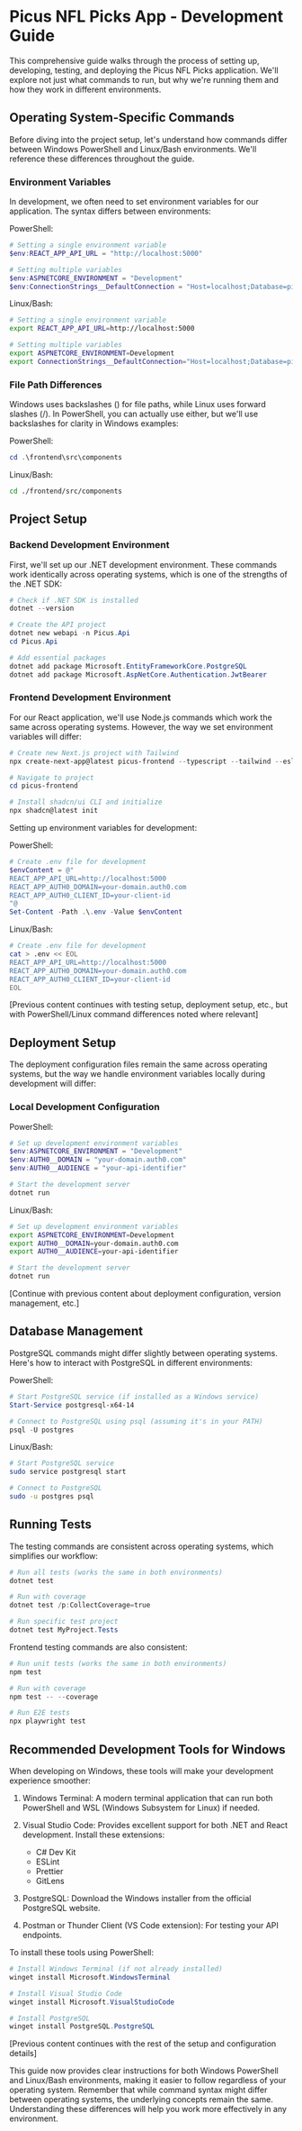# Picus NFL Picks App - Development Guide

This comprehensive guide walks through the process of setting up, developing, testing, and deploying the Picus NFL Picks application. We'll explore not just what commands to run, but why we're running them and how they work in different environments.

## Operating System-Specific Commands

Before diving into the project setup, let's understand how commands differ between Windows PowerShell and Linux/Bash environments. We'll reference these differences throughout the guide.

### Environment Variables

In development, we often need to set environment variables for our application. The syntax differs between environments:

PowerShell:
```powershell
# Setting a single environment variable
$env:REACT_APP_API_URL = "http://localhost:5000"

# Setting multiple variables
$env:ASPNETCORE_ENVIRONMENT = "Development"
$env:ConnectionStrings__DefaultConnection = "Host=localhost;Database=picus;Username=postgres;Password=your_password"
```

Linux/Bash:
```bash
# Setting a single environment variable
export REACT_APP_API_URL=http://localhost:5000

# Setting multiple variables
export ASPNETCORE_ENVIRONMENT=Development
export ConnectionStrings__DefaultConnection="Host=localhost;Database=picus;Username=postgres;Password=your_password"
```

### File Path Differences

Windows uses backslashes (\) for file paths, while Linux uses forward slashes (/). In PowerShell, you can actually use either, but we'll use backslashes for clarity in Windows examples:

PowerShell:
```powershell
cd .\frontend\src\components
```

Linux/Bash:
```bash
cd ./frontend/src/components
```

## Project Setup

### Backend Development Environment

First, we'll set up our .NET development environment. These commands work identically across operating systems, which is one of the strengths of the .NET SDK:

```powershell
# Check if .NET SDK is installed
dotnet --version

# Create the API project
dotnet new webapi -n Picus.Api
cd Picus.Api

# Add essential packages
dotnet add package Microsoft.EntityFrameworkCore.PostgreSQL
dotnet add package Microsoft.AspNetCore.Authentication.JwtBearer
```

### Frontend Development Environment

For our React application, we'll use Node.js commands which work the same across operating systems. However, the way we set environment variables will differ:

```powershell
# Create new Next.js project with Tailwind
npx create-next-app@latest picus-frontend --typescript --tailwind --eslint

# Navigate to project
cd picus-frontend

# Install shadcn/ui CLI and initialize
npx shadcn@latest init
```

Setting up environment variables for development:

PowerShell:
```powershell
# Create .env file for development
$envContent = @"
REACT_APP_API_URL=http://localhost:5000
REACT_APP_AUTH0_DOMAIN=your-domain.auth0.com
REACT_APP_AUTH0_CLIENT_ID=your-client-id
"@
Set-Content -Path .\.env -Value $envContent
```

Linux/Bash:
```bash
# Create .env file for development
cat > .env << EOL
REACT_APP_API_URL=http://localhost:5000
REACT_APP_AUTH0_DOMAIN=your-domain.auth0.com
REACT_APP_AUTH0_CLIENT_ID=your-client-id
EOL
```

[Previous content continues with testing setup, deployment setup, etc., but with PowerShell/Linux command differences noted where relevant]

## Deployment Setup

The deployment configuration files remain the same across operating systems, but the way we handle environment variables locally during development will differ:

### Local Development Configuration

PowerShell:
```powershell
# Set up development environment variables
$env:ASPNETCORE_ENVIRONMENT = "Development"
$env:AUTH0__DOMAIN = "your-domain.auth0.com"
$env:AUTH0__AUDIENCE = "your-api-identifier"

# Start the development server
dotnet run
```

Linux/Bash:
```bash
# Set up development environment variables
export ASPNETCORE_ENVIRONMENT=Development
export AUTH0__DOMAIN=your-domain.auth0.com
export AUTH0__AUDIENCE=your-api-identifier

# Start the development server
dotnet run
```

[Continue with previous content about deployment configuration, version management, etc.]

## Database Management

PostgreSQL commands might differ slightly between operating systems. Here's how to interact with PostgreSQL in different environments:

PowerShell:
```powershell
# Start PostgreSQL service (if installed as a Windows service)
Start-Service postgresql-x64-14

# Connect to PostgreSQL using psql (assuming it's in your PATH)
psql -U postgres
```

Linux/Bash:
```bash
# Start PostgreSQL service
sudo service postgresql start

# Connect to PostgreSQL
sudo -u postgres psql
```

## Running Tests

The testing commands are consistent across operating systems, which simplifies our workflow:

```powershell
# Run all tests (works the same in both environments)
dotnet test

# Run with coverage
dotnet test /p:CollectCoverage=true

# Run specific test project
dotnet test MyProject.Tests
```

Frontend testing commands are also consistent:
```powershell
# Run unit tests (works the same in both environments)
npm test

# Run with coverage
npm test -- --coverage

# Run E2E tests
npx playwright test
```

## Recommended Development Tools for Windows

When developing on Windows, these tools will make your development experience smoother:

1. Windows Terminal: A modern terminal application that can run both PowerShell and WSL (Windows Subsystem for Linux) if needed.

2. Visual Studio Code: Provides excellent support for both .NET and React development. Install these extensions:
   - C# Dev Kit
   - ESLint
   - Prettier
   - GitLens

3. PostgreSQL: Download the Windows installer from the official PostgreSQL website.

4. Postman or Thunder Client (VS Code extension): For testing your API endpoints.

To install these tools using PowerShell:

```powershell
# Install Windows Terminal (if not already installed)
winget install Microsoft.WindowsTerminal

# Install Visual Studio Code
winget install Microsoft.VisualStudioCode

# Install PostgreSQL
winget install PostgreSQL.PostgreSQL
```

[Previous content continues with the rest of the setup and configuration details]

This guide now provides clear instructions for both Windows PowerShell and Linux/Bash environments, making it easier to follow regardless of your operating system. Remember that while command syntax might differ between operating systems, the underlying concepts remain the same. Understanding these differences will help you work more effectively in any environment.